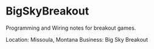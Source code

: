 # BigSkyBreakout
Programming and Wiring notes for breakout games.

Location: Missoula, Montana
Business: Big Sky Breakout

